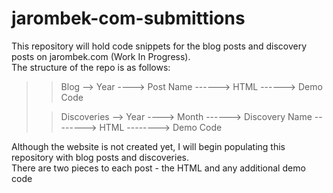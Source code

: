 # jarombek-com-submittions

This repository will hold code snippets for the blog posts and discovery posts on jarombek.com (Work In Progress).  
The structure of the repo is as follows:

> > Blog
> --> Year
> ----> Post Name
> ------> HTML
> ------> Demo Code
>
> > Discoveries
> --> Year
> ----> Month
> ------> Discovery Name
> --------> HTML
> --------> Demo Code

Although the website is not created yet, I will begin populating this repository with blog posts and discoveries.  
There are two pieces to each post - the HTML and any additional demo code
